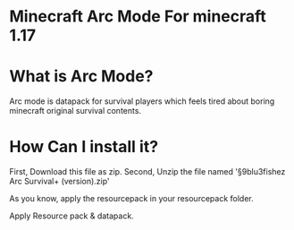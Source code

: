 # Minecraft Arc Mode For minecraft 1.17

# What is Arc Mode?
Arc mode is datapack for survival players which feels tired about boring minecraft original survival contents.

# How Can I install it?
First, Download this file as zip.
Second, Unzip the file named '§9blu3fishez Arc Survival+ (version).zip'

As you know, apply the resourcepack in your resourcepack folder.

Apply Resource pack & datapack.
